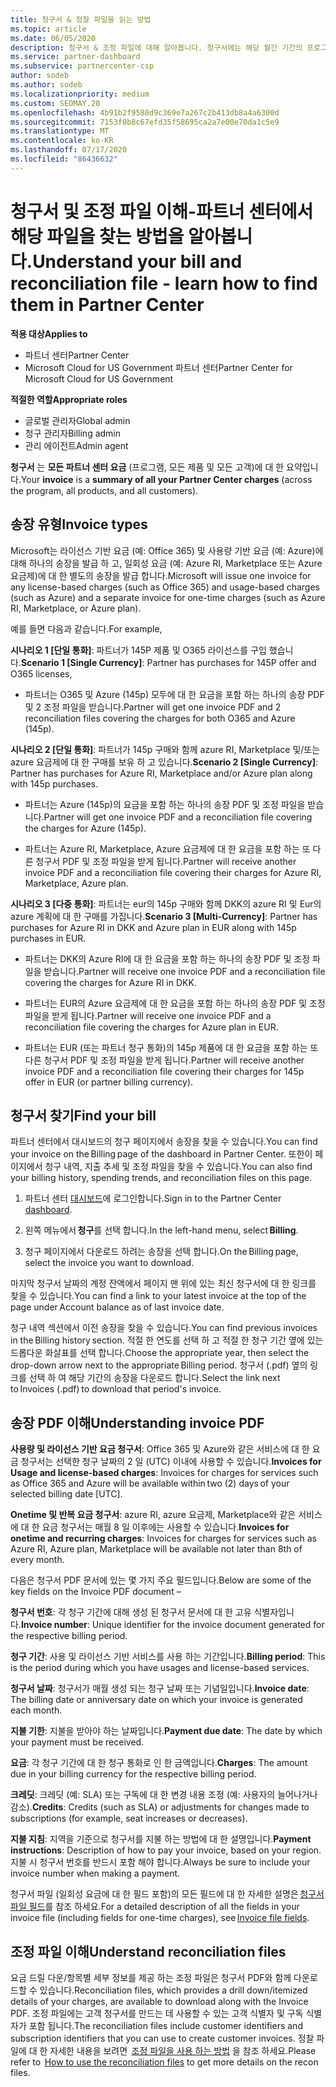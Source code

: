 ```yaml
---
title: 청구서 & 정찰 파일을 읽는 방법
ms.topic: article
ms.date: 06/05/2020
description: 청구서 & 조정 파일에 대해 알아봅니다. 청구서에는 해당 월간 기간의 프로그램, 제품 및 고객에 대 한 파트너 센터 요금이 표시 됩니다.
ms.service: partner-dashboard
ms.subservice: partnercenter-csp
author: sodeb
ms.author: sodeb
ms.localizationpriority: medium
ms.custom: SEOMAY.20
ms.openlocfilehash: 4b91b2f9580d9c369e7a267c2b413db8a4a6300d
ms.sourcegitcommit: 7153f0b8c67efd35f58695ca2a7e00e70da1c5e9
ms.translationtype: MT
ms.contentlocale: ko-KR
ms.lasthandoff: 07/17/2020
ms.locfileid: "86436632"
---
```

# <a name="understand-your-bill-and-reconciliation-file---learn-how-to-find-them-in-partner-center"></a><span data-ttu-id="4babe-104">청구서 및 조정 파일 이해-파트너 센터에서 해당 파일을 찾는 방법을 알아봅니다.</span><span class="sxs-lookup"><span data-stu-id="4babe-104">Understand your bill and reconciliation file - learn how to find them in Partner Center</span></span>

<span data-ttu-id="4babe-105">**적용 대상**</span><span class="sxs-lookup"><span data-stu-id="4babe-105">**Applies to**</span></span>

- <span data-ttu-id="4babe-106">파트너 센터</span><span class="sxs-lookup"><span data-stu-id="4babe-106">Partner Center</span></span>
- <span data-ttu-id="4babe-107">Microsoft Cloud for US Government 파트너 센터</span><span class="sxs-lookup"><span data-stu-id="4babe-107">Partner Center for Microsoft Cloud for US Government</span></span>

<span data-ttu-id="4babe-108">**적절한 역할**</span><span class="sxs-lookup"><span data-stu-id="4babe-108">**Appropriate roles**</span></span>

- <span data-ttu-id="4babe-109">글로벌 관리자</span><span class="sxs-lookup"><span data-stu-id="4babe-109">Global admin</span></span>
- <span data-ttu-id="4babe-110">청구 관리자</span><span class="sxs-lookup"><span data-stu-id="4babe-110">Billing admin</span></span>
- <span data-ttu-id="4babe-111">관리 에이전트</span><span class="sxs-lookup"><span data-stu-id="4babe-111">Admin agent</span></span>


<span data-ttu-id="4babe-112">**청구서** 는 **모든 파트너 센터 요금** (프로그램, 모든 제품 및 모든 고객)에 대 한 요약입니다.</span><span class="sxs-lookup"><span data-stu-id="4babe-112">Your **invoice** is a **summary of all your Partner Center charges** (across the program, all products, and all customers).</span></span> 

## <a name="invoice-types"></a><span data-ttu-id="4babe-113">송장 유형</span><span class="sxs-lookup"><span data-stu-id="4babe-113">Invoice types</span></span>

<span data-ttu-id="4babe-114">Microsoft는 라이선스 기반 요금 (예: Office 365) 및 사용량 기반 요금 (예: Azure)에 대해 하나의 송장을 발급 하 고, 일회성 요금 (예: Azure RI, Marketplace 또는 Azure 요금제)에 대 한 별도의 송장을 발급 합니다.</span><span class="sxs-lookup"><span data-stu-id="4babe-114">Microsoft will issue one invoice for any license-based charges (such as Office 365) and usage-based charges (such as Azure) and a separate invoice for one-time charges (such as Azure RI, Marketplace, or Azure plan).</span></span>

<span data-ttu-id="4babe-115">예를 들면 다음과 같습니다.</span><span class="sxs-lookup"><span data-stu-id="4babe-115">For example,</span></span>  

<span data-ttu-id="4babe-116">**시나리오 1 [단일 통화]**: 파트너가 145P 제품 및 O365 라이선스를 구입 했습니다.</span><span class="sxs-lookup"><span data-stu-id="4babe-116">**Scenario 1 [Single Currency]**: Partner has purchases for 145P offer and O365 licenses,</span></span>  

- <span data-ttu-id="4babe-117">파트너는 O365 및 Azure (145p) 모두에 대 한 요금을 포함 하는 하나의 송장 PDF 및 2 조정 파일을 받습니다.</span><span class="sxs-lookup"><span data-stu-id="4babe-117">Partner will get one invoice PDF and 2 reconciliation files covering the charges for both O365 and Azure (145p).</span></span>  

<span data-ttu-id="4babe-118">**시나리오 2 [단일 통화]**: 파트너가 145p 구매와 함께 azure RI, Marketplace 및/또는 azure 요금제에 대 한 구매를 보유 하 고 있습니다.</span><span class="sxs-lookup"><span data-stu-id="4babe-118">**Scenario 2 [Single Currency]**: Partner has purchases for Azure RI, Marketplace and/or Azure plan along with 145p purchases.</span></span>

- <span data-ttu-id="4babe-119">파트너는 Azure (145p)의 요금을 포함 하는 하나의 송장 PDF 및 조정 파일을 받습니다.</span><span class="sxs-lookup"><span data-stu-id="4babe-119">Partner will get one invoice PDF and a reconciliation file covering the charges for Azure (145p).</span></span> 

- <span data-ttu-id="4babe-120">파트너는 Azure RI, Marketplace, Azure 요금제에 대 한 요금을 포함 하는 또 다른 청구서 PDF 및 조정 파일을 받게 됩니다.</span><span class="sxs-lookup"><span data-stu-id="4babe-120">Partner will receive another invoice PDF and a reconciliation file covering their charges for Azure RI, Marketplace, Azure plan.</span></span> 

<span data-ttu-id="4babe-121">**시나리오 3 [다중 통화]**: 파트너는 eur의 145p 구매와 함께 DKK의 azure RI 및 Eur의 azure 계획에 대 한 구매를 가집니다.</span><span class="sxs-lookup"><span data-stu-id="4babe-121">**Scenario 3 [Multi-Currency]**: Partner has purchases for Azure RI in DKK and Azure plan in EUR along with 145p purchases in EUR.</span></span>

- <span data-ttu-id="4babe-122">파트너는 DKK의 Azure RI에 대 한 요금을 포함 하는 하나의 송장 PDF 및 조정 파일을 받습니다.</span><span class="sxs-lookup"><span data-stu-id="4babe-122">Partner will receive one invoice PDF and a reconciliation file covering the charges for Azure RI in DKK.</span></span> 

- <span data-ttu-id="4babe-123">파트너는 EUR의 Azure 요금제에 대 한 요금을 포함 하는 하나의 송장 PDF 및 조정 파일을 받게 됩니다.</span><span class="sxs-lookup"><span data-stu-id="4babe-123">Partner will receive one invoice PDF and a reconciliation file covering the charges for Azure plan in EUR.</span></span> 

- <span data-ttu-id="4babe-124">파트너는 EUR (또는 파트너 청구 통화)의 145p 제품에 대 한 요금을 포함 하는 또 다른 청구서 PDF 및 조정 파일을 받게 됩니다.</span><span class="sxs-lookup"><span data-stu-id="4babe-124">Partner will receive another invoice PDF and a reconciliation file covering their charges for 145p offer in EUR (or partner billing currency).</span></span> 

## <a name="find-your-bill"></a><span data-ttu-id="4babe-125">청구서 찾기</span><span class="sxs-lookup"><span data-stu-id="4babe-125">Find your bill</span></span> 

<span data-ttu-id="4babe-126">파트너 센터에서 대시보드의 청구 페이지에서 송장을 찾을 수 있습니다.</span><span class="sxs-lookup"><span data-stu-id="4babe-126">You can find your invoice on the Billing page of the dashboard in Partner Center.</span></span> <span data-ttu-id="4babe-127">또한이 페이지에서 청구 내역, 지출 추세 및 조정 파일을 찾을 수 있습니다.</span><span class="sxs-lookup"><span data-stu-id="4babe-127">You can also find your billing history, spending trends, and reconciliation files on this page.</span></span> 

1. <span data-ttu-id="4babe-128">파트너 센터 [대시보드](https://partner.microsoft.com/dashboard/home)에 로그인합니다.</span><span class="sxs-lookup"><span data-stu-id="4babe-128">Sign in to the Partner Center [dashboard](https://partner.microsoft.com/dashboard/home).</span></span> 

2. <span data-ttu-id="4babe-129">왼쪽 메뉴에서 **청구**를 선택 합니다.</span><span class="sxs-lookup"><span data-stu-id="4babe-129">In the left-hand menu, select **Billing**.</span></span> 

3. <span data-ttu-id="4babe-130">청구 페이지에서 다운로드 하려는 송장을 선택 합니다.</span><span class="sxs-lookup"><span data-stu-id="4babe-130">On the Billing page, select the invoice you want to download.</span></span> 

<span data-ttu-id="4babe-131">마지막 청구서 날짜의 계정 잔액에서 페이지 맨 위에 있는 최신 청구서에 대 한 링크를 찾을 수 있습니다.</span><span class="sxs-lookup"><span data-stu-id="4babe-131">You can find a link to your latest invoice at the top of the page under Account balance as of last invoice date.</span></span> 

<span data-ttu-id="4babe-132">청구 내역 섹션에서 이전 송장을 찾을 수 있습니다.</span><span class="sxs-lookup"><span data-stu-id="4babe-132">You can find previous invoices in the Billing history section.</span></span> <span data-ttu-id="4babe-133">적절 한 연도를 선택 하 고 적절 한 청구 기간 옆에 있는 드롭다운 화살표를 선택 합니다.</span><span class="sxs-lookup"><span data-stu-id="4babe-133">Choose the appropriate year, then select the drop-down arrow next to the appropriate Billing period.</span></span> <span data-ttu-id="4babe-134">청구서 (.pdf) 옆의 링크를 선택 하 여 해당 기간의 송장을 다운로드 합니다.</span><span class="sxs-lookup"><span data-stu-id="4babe-134">Select the link next to Invoices (.pdf) to download that period's invoice.</span></span> 

## <a name="understanding-invoice-pdf"></a><span data-ttu-id="4babe-135">송장 PDF 이해</span><span class="sxs-lookup"><span data-stu-id="4babe-135">Understanding invoice PDF</span></span> 

<span data-ttu-id="4babe-136">**사용량 및 라이선스 기반 요금 청구서**: Office 365 및 Azure와 같은 서비스에 대 한 요금 청구서는 선택한 청구 날짜의 2 일 (UTC) 이내에 사용할 수 있습니다.</span><span class="sxs-lookup"><span data-stu-id="4babe-136">**Invoices for Usage and license-based charges**: Invoices for charges for services such as Office 365 and Azure will be available within two (2) days of your selected billing date [UTC].</span></span>  

<span data-ttu-id="4babe-137">**Onetime 및 반복 요금 청구서**: azure RI, azure 요금제, Marketplace와 같은 서비스에 대 한 요금 청구서는 매월 8 일 이후에는 사용할 수 있습니다.</span><span class="sxs-lookup"><span data-stu-id="4babe-137">**Invoices for onetime and recurring charges**: Invoices for charges for services such as Azure RI, Azure plan, Marketplace will be available not later than 8th of every month.</span></span>  

<span data-ttu-id="4babe-138">다음은 청구서 PDF 문서에 있는 몇 가지 주요 필드입니다.</span><span class="sxs-lookup"><span data-stu-id="4babe-138">Below are some of the key fields on the Invoice PDF document –</span></span>

<span data-ttu-id="4babe-139">**청구서 번호**: 각 청구 기간에 대해 생성 된 청구서 문서에 대 한 고유 식별자입니다.</span><span class="sxs-lookup"><span data-stu-id="4babe-139">**Invoice number**: Unique identifier for the invoice document generated for the respective billing period.</span></span> 

<span data-ttu-id="4babe-140">**청구 기간**: 사용 및 라이선스 기반 서비스를 사용 하는 기간입니다.</span><span class="sxs-lookup"><span data-stu-id="4babe-140">**Billing period**: This is the period during which you have usages and license-based services.</span></span> 

<span data-ttu-id="4babe-141">**청구서 날짜**: 청구서가 매월 생성 되는 청구 날짜 또는 기념일입니다.</span><span class="sxs-lookup"><span data-stu-id="4babe-141">**Invoice date**: The billing date or anniversary date on which your invoice is generated each month.</span></span> 

<span data-ttu-id="4babe-142">**지불 기한**: 지불을 받아야 하는 날짜입니다.</span><span class="sxs-lookup"><span data-stu-id="4babe-142">**Payment due date**: The date by which your payment must be received.</span></span> 

<span data-ttu-id="4babe-143">**요금**: 각 청구 기간에 대 한 청구 통화로 인 한 금액입니다.</span><span class="sxs-lookup"><span data-stu-id="4babe-143">**Charges**: The amount due in your billing currency for the respective billing period.</span></span> 

<span data-ttu-id="4babe-144">**크레딧**: 크레딧 (예: SLA) 또는 구독에 대 한 변경 내용 조정 (예: 사용자의 늘어나거나 감소).</span><span class="sxs-lookup"><span data-stu-id="4babe-144">**Credits**: Credits (such as SLA) or adjustments for changes made to subscriptions (for example, seat increases or decreases).</span></span> 

<span data-ttu-id="4babe-145">**지불 지침**: 지역을 기준으로 청구서를 지불 하는 방법에 대 한 설명입니다.</span><span class="sxs-lookup"><span data-stu-id="4babe-145">**Payment instructions**: Description of how to pay your invoice, based on your region.</span></span> <span data-ttu-id="4babe-146">지불 시 청구서 번호를 반드시 포함 해야 합니다.</span><span class="sxs-lookup"><span data-stu-id="4babe-146">Always be sure to include your invoice number when making a payment.</span></span> 

<span data-ttu-id="4babe-147">청구서 파일 (일회성 요금에 대 한 필드 포함)의 모든 필드에 대 한 자세한 설명은 [청구서 파일 필드](invoice-file.md)를 참조 하세요.</span><span class="sxs-lookup"><span data-stu-id="4babe-147">For a detailed description of all the fields in your invoice file (including fields for one-time charges), see [Invoice file fields](invoice-file.md).</span></span> 

## <a name="understand-reconciliation-files"></a><span data-ttu-id="4babe-148">조정 파일 이해</span><span class="sxs-lookup"><span data-stu-id="4babe-148">Understand reconciliation files</span></span>

 <span data-ttu-id="4babe-149">요금 드릴 다운/항목별 세부 정보를 제공 하는 조정 파일은 청구서 PDF와 함께 다운로드할 수 있습니다.</span><span class="sxs-lookup"><span data-stu-id="4babe-149">Reconciliation files, which provides a drill down/itemized details of your charges, are available to download along with the Invoice PDF.</span></span> <span data-ttu-id="4babe-150">조정 파일에는 고객 청구서를 만드는 데 사용할 수 있는 고객 식별자 및 구독 식별자가 포함 됩니다.</span><span class="sxs-lookup"><span data-stu-id="4babe-150">The reconciliation files include customer identifiers and subscription identifiers that you can use to create customer invoices.</span></span> <span data-ttu-id="4babe-151">정찰 파일에 대 한 자세한 내용을 보려면  [조정 파일을 사용 하는 방법](use-the-reconciliation-files.md) 을 참조 하세요.</span><span class="sxs-lookup"><span data-stu-id="4babe-151">Please refer to  [How to use the reconciliation files](use-the-reconciliation-files.md) to get more details on the recon files.</span></span> 
